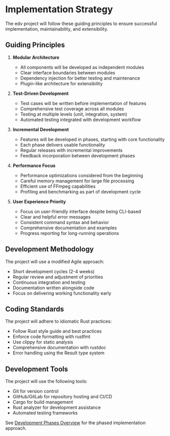 # Implementation Strategy

The edv project will follow these guiding principles to ensure successful implementation, maintainability, and extensibility.

## Guiding Principles

1. **Modular Architecture**
   - All components will be developed as independent modules
   - Clear interface boundaries between modules
   - Dependency injection for better testing and maintenance
   - Plugin-like architecture for extensibility

2. **Test-Driven Development**
   - Test cases will be written before implementation of features
   - Comprehensive test coverage across all modules
   - Testing at multiple levels (unit, integration, system)
   - Automated testing integrated with development workflow

3. **Incremental Development**
   - Features will be developed in phases, starting with core functionality
   - Each phase delivers usable functionality
   - Regular releases with incremental improvements
   - Feedback incorporation between development phases

4. **Performance Focus**
   - Performance optimizations considered from the beginning
   - Careful memory management for large file processing
   - Efficient use of FFmpeg capabilities
   - Profiling and benchmarking as part of development cycle

5. **User Experience Priority**
   - Focus on user-friendly interface despite being CLI-based
   - Clear and helpful error messages
   - Consistent command syntax and behavior
   - Comprehensive documentation and examples
   - Progress reporting for long-running operations

## Development Methodology

The project will use a modified Agile approach:

- Short development cycles (2-4 weeks)
- Regular review and adjustment of priorities
- Continuous integration and testing
- Documentation written alongside code
- Focus on delivering working functionality early

## Coding Standards

The project will adhere to idiomatic Rust practices:

- Follow Rust style guide and best practices
- Enforce code formatting with rustfmt
- Use clippy for static analysis
- Comprehensive documentation with rustdoc
- Error handling using the Result type system

## Development Tools

The project will use the following tools:

- Git for version control
- GitHub/GitLab for repository hosting and CI/CD
- Cargo for build management
- Rust analyzer for development assistance
- Automated testing frameworks

See [Development Phases Overview](03_phases_overview.md) for the phased implementation approach. 